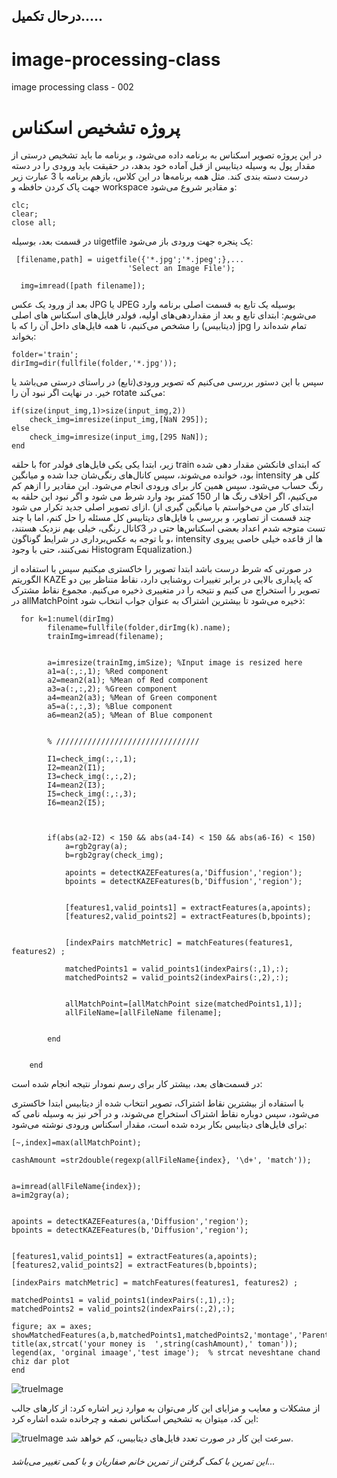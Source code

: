 ## درحال تکمیل.....
# image-processing-class
image processing class - 002

# پروژه تشخیص اسکناس
در این پروژه تصویر اسکناس به برنامه داده می‌شود، و برنامه ما باید تشخیص درستی از مقدار پول به وسیله دیتابیس از قبل آماده خود بدهد، در حقیقت باید ورودی را در دسته درست دسته بندی کند.
مثل همه برنامه‌ها در این کلاس، بازهم برنامه با 3 عبارت زیر جهت پاک کردن حافظه و workspace و مقادیر شروع می‌شود:
```
clc;
clear;
close all;
```
در قسمت بعد، بوسیله uigetfile یک پنجره جهت ورودی باز می‌شود:
```
 [filename,path] = uigetfile({'*.jpg';'*.jpeg';},...
                          'Select an Image File');

  img=imread([path filename]);
```

بعد از ورود یک عکس JPG یا JPEG بوسیله یک تابع به قسمت اصلی برنامه وارد می‌شویم:
ابتدای تابع و بعد از مقدار‌دهی‌های اولیه‌، فولدر فایل‌های اسکناس های اصلی (دیتابیس) را مشخص می‌کنیم، تا همه فایل‌های داخل آن را که با jpg تمام شده‌اند را بخواند:
```
folder='train';
dirImg=dir(fullfile(folder,'*.jpg'));
```
 سپس با این دستور بررسی می‌کنیم که تصویر ورودی(تابع) در راستای درستی می‌باشد یا خیر. در نهایت اگر نبود آن را rotate می‌کند:
```
if(size(input_img,1)>size(input_img,2))
    check_img=imresize(input_img,[NaN 295]);   
else
    check_img=imresize(input_img,[295 NaN]);
end
```
با حلقه for زیر، ابتدا یکی یکی فایل‌های فولدر train که ابتدای فانکشن مقدار دهی شده بود، خوانده می‌شوند، سپس کانال‌های رنگی‌شان جدا شده و میانگین intensity کلی هر رنگ حساب می‌شود. سپس همین کار برای ورودی انجام می‌شود. این مقادیر را ازهم کم می‌کنیم، اگر اخلاف رنگ ها ار 150 کمتر بود وارد شرط می شود و اگر نبود این حلقه به ازای تصویر اصلی جدید تکرار می شود. (ابتدای کار من می‌خواستم با میانگین گیری از چند قسمت از تصاویر، و بررسی با فایل‌های دیتابیس کل مسئله را حل کنم، اما با چند تست متوجه شدم اعداد بعضی اسکناس‌ها حتی در 3کانال رنگی، خیلی بهم نزدیک هستند، و با توجه به عکس‌برداری در شرایط گوناگون، intensity ها از قاعده خیلی خاصی پیروی نمی‌کنند، حتی با وجود Histogram Equalization.)

در صورتی که شرط درست باشد ابتدا تصویر را خاکستری میکنیم سپس با استفاده از الگوریتم KAZE که پایداری بالایی در برابر تغییرات روشنایی دارد، نقاط متناظر بین دو تصویر را استخراج می کنیم و نتیجه را در متغییری ذخیره می‌کنیم. مجموع نقاط مشترک در allMatchPoint ذخیره می‌شود تا بیشترین اشتراک به عنوان جواب انتخاب شود:


```
  for k=1:numel(dirImg)
        filename=fullfile(folder,dirImg(k).name);
        trainImg=imread(filename);

        
        a=imresize(trainImg,imSize); %Input image is resized here
        a1=a(:,:,1); %Red component
        a2=mean2(a1); %Mean of Red component
        a3=a(:,:,2); %Green component
        a4=mean2(a3); %Mean of Green component
        a5=a(:,:,3); %Blue component
        a6=mean2(a5); %Mean of Blue component
        
        
        % ////////////////////////////////
        
        I1=check_img(:,:,1);
        I2=mean2(I1);
        I3=check_img(:,:,2);
        I4=mean2(I3);
        I5=check_img(:,:,3);
        I6=mean2(I5);
        
                
        
        if(abs(a2-I2) < 150 && abs(a4-I4) < 150 && abs(a6-I6) < 150)   
            a=rgb2gray(a);
            b=rgb2gray(check_img);
            
            apoints = detectKAZEFeatures(a,'Diffusion','region');
            bpoints = detectKAZEFeatures(b,'Diffusion','region');
            
            
            [features1,valid_points1] = extractFeatures(a,apoints);
            [features2,valid_points2] = extractFeatures(b,bpoints);
            
            
            [indexPairs matchMetric] = matchFeatures(features1, features2) ;
            
            matchedPoints1 = valid_points1(indexPairs(:,1),:);
            matchedPoints2 = valid_points2(indexPairs(:,2),:);
            
            
            allMatchPoint=[allMatchPoint size(matchedPoints1,1)];
            allFileName=[allFileName filename];
            
            
        end
        
        
    end
```
در قسمت‌های بعد، بیشتر کار برای رسم نمودار نتیجه انجام شده است:

با استفاده از بیشترین نقاط اشتراک، تصویر انتخاب شده از دیتابیس ابتدا خاکستری می‌شود، سپس دوباره نقاط اشتراک استخراج می‌شوند، و در آخر نیز به وسیله نامی که برای فایل‌های دیتابیس بکار برده شده است، مقدار اسکناس ورودی نوشته می‌شود: 


```
[~,index]=max(allMatchPoint);

cashAmount =str2double(regexp(allFileName{index}, '\d+', 'match'));


a=imread(allFileName{index});
a=im2gray(a);


apoints = detectKAZEFeatures(a,'Diffusion','region');
bpoints = detectKAZEFeatures(b,'Diffusion','region');


[features1,valid_points1] = extractFeatures(a,apoints);
[features2,valid_points2] = extractFeatures(b,bpoints);

[indexPairs matchMetric] = matchFeatures(features1, features2) ;

matchedPoints1 = valid_points1(indexPairs(:,1),:);
matchedPoints2 = valid_points2(indexPairs(:,2),:);

figure; ax = axes;
showMatchedFeatures(a,b,matchedPoints1,matchedPoints2,'montage','Parent',ax);
title(ax,strcat('your money is  ',string(cashAmount),' toman'));
legend(ax, 'orginal imaage','test image');  % strcat neveshtane chand chiz dar plot
end
```
![trueImage](https://github.com/semnan-university-ai/image-processing-class-002/blob/main/project/msg67/true.jpg)



از مشکلات و معایب و مزایای این کار می‌توان به موارد زیر اشاره کرد:
از کارهای جالب این کد، میتوان به تشخیص اسکناس نصفه و چرخانده شده اشاره کرد:

![trueImage](https://github.com/semnan-university-ai/image-processing-class-002/blob/main/project/msg67/rotateAndHalf.jpg.jpg)
سرعت این کار در صورت تعدد فایل‌های دیتابیس، کم خواهد شد.

###### *این تمرین با کمک گرفتن از تمرین خانم صفاریان و با کمی تغییر می‌باشد...*
